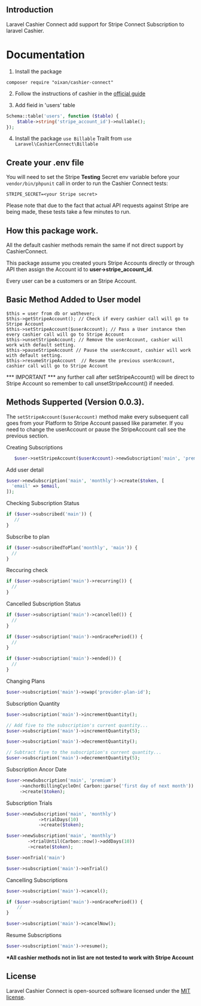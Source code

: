 
## Introduction

Laravel Cashier Connect add support for Stripe Connect Subscription to laravel Cashier. 

# Documentation

1) Install the package
``` 
composer require "oixan/cashier-connect"
```

2) Follow the instructions of cashier in the [official guide](https://laravel.com/docs/5.8/billing#creating-subscriptions "Instructions")

3) Add fieid in 'users' table

```php
Schema::table('users', function ($table) {
    $table->string('stripe_account_id')->nullable();
});
```

4) Install the package
 ```use Billable``` Trailt from ```use Laravel\CashierConnect\Billable```

## Create your .env file

You will need to set the Stripe **Testing** Secret env variable before your `vendor/bin/phpunit` call in order to run the Cashier Connect tests:

    STRIPE_SECRET=<your Stripe secret>

Please note that due to the fact that actual API requests against Stripe are being made, these tests take a few minutes to run.

## How this package work.

All the default cashier methods remain the same if not direct support by CashierConnect.

This package assume you created yours Stripe Accounts directly or through API then assign the Account id to **user->stripe_account_id**.

Every user can be a customers or an Stripe Account.

## Basic Method Added to User model

```
$this = user from db or wathever;
$this->getStripeAccount(); // Check if every cashier call will go to Stripe Account
$this->setStripeAccount($userAccount); // Pass a User instance then every cashier call will go to Stripe Account
$this->unsetStripeAccount; // Remove the userAccount, cashier will work with default setting.
$this->pauseStripeAccount // Pause the userAccount, cashier will work with default setting.
$this->resumeStripeAccount  // Resume the previous userAccount, cashier call will go to Stripe Account
```

*** IMPORTANT *** any further call after setStripeAccount() will be direct to Stripe Account so remember to call unsetStripeAccount() if needed.

## Methods Supperted (Version 0.0.3).

The ``` setStripeAccount($userAccount) ``` method make every subsequent call goes from your Platform to Stripe Account passed like parameter. If you need to change the userAccount or pause the StripeAccount call see the previous section.

Creating Subscriptions
 ```php
    $user->setStripeAccount($userAccount)->newSubscription('main', 'premium')->create($token);
 ```
 Add user detail
  ```php
 $user->newSubscription('main', 'monthly')->create($token, [
    'email' => $email,
]);
 ```
 
 Checking Subscription Status
 ```php
 if ($user->subscribed('main')) {
    //
}
 ```
 
 Subscribe to plan
  ```php
 if ($user->subscribedToPlan('monthly', 'main')) {
    //
}
```

Reccuring check
  ```php
if ($user->subscription('main')->recurring()) {
    //
}
```

Cancelled Subscription Status

  ```php
if ($user->subscription('main')->cancelled()) {
    //
}

if ($user->subscription('main')->onGracePeriod()) {
    //
}

if ($user->subscription('main')->ended()) {
    //
}
```

Changing Plans
 ```php
$user->subscription('main')->swap('provider-plan-id');
```

Subscription Quantity
 ```php
$user->subscription('main')->incrementQuantity();

// Add five to the subscription's current quantity...
$user->subscription('main')->incrementQuantity(5);

$user->subscription('main')->decrementQuantity();

// Subtract five to the subscription's current quantity...
$user->subscription('main')->decrementQuantity(5);
```

Subscription Ancor Date
```php
$user->newSubscription('main', 'premium')
     ->anchorBillingCycleOn( Carbon::parse('first day of next month'))
     ->create($token);
```

Subscription Trials
```php
$user->newSubscription('main', 'monthly')
            ->trialDays(10)
            ->create($token);

$user->newSubscription('main', 'monthly')
        ->trialUntil(Carbon::now()->addDays(10))
        ->create($token);

$user->onTrial('main')

$user->subscription('main')->onTrial()
```

Cancelling Subscriptions
```php
$user->subscription('main')->cancel();

if ($user->subscription('main')->onGracePeriod()) {
    //
}

$user->subscription('main')->cancelNow();
```

Resume Subscriptions
```php
$user->subscription('main')->resume();
```

**\*All cashier methods not in list are not tested to work with Stripe Account**

## License

Laravel Cashier Connect is open-sourced software licensed under the [MIT license](https://opensource.org/licenses/MIT).
